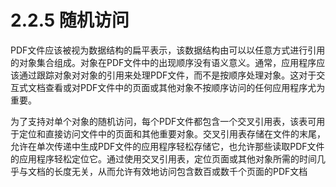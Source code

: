 # 2.2.5 随机访问

PDF文件应该被视为数据结构的扁平表示，该数据结构由可以以任意方式进行引用的对象集合组成。对象在PDF文件中的出现顺序没有语义意义。通常，应用程序应该通过跟踪对象对对象的引用来处理PDF文件，而不是按顺序处理对象。这对于交互式文档查看或对PDF文件中的页面或其他对象不按顺序访问的任何应用程序尤为重要。



为了支持对单个对象的随机访问，每个PDF文件都包含一个交叉引用表，该表可用于定位和直接访问文件中的页面和其他重要对象。交叉引用表存储在文件的末尾，允许在单次传递中生成PDF文件的应用程序轻松存储它，也允许那些读取PDF文件的应用程序轻松定位它。通过使用交叉引用表，定位页面或其他对象所需的时间几乎与文档的长度无关，从而允许有效地访问包含数百或数千个页面的PDF文档
